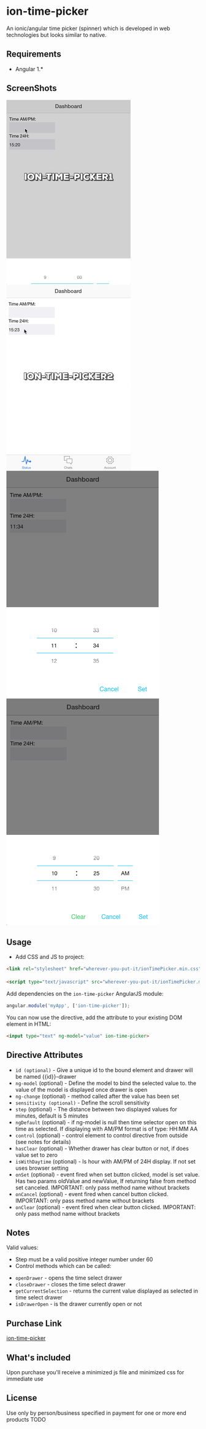 # ion-time-picker

An ionic/angular time picker (spinner) which is developed in web technologies but looks similar to native.

## Requirements

- Angular 1.*

## ScreenShots
![alt tag](/screenshots/itp1.gif)
![alt tag](/screenshots/itp2.gif)
![alt tag](/screenshots/screenshot1.png)
![alt tag](/screenshots/screenshot2.png)

## Usage

- Add CSS and JS to project:

```html
<link rel="stylesheet" href="wherever-you-put-it/ionTimePicker.min.css">

<script type="text/javascript" src="wherever-you-put-it/ionTimePicker.min.js"></script>
```

Add dependencies on the `ion-time-picker` AngularJS module:

```javascript
angular.module('myApp', ['ion-time-picker']);
```

You can now use the directive, add the attribute to your existing DOM element in HTML:
```html
<input type="text" ng-model="value" ion-time-picker>
```

## Directive Attributes

- `id (optional)` - Give a unique id to the bound element and drawer will be named {{id}}-drawer
- `ng-model` (optional) - Define the model to bind the selected value to. the value of the model is displayed once drawer is open
- `ng-change` (optional) - method called after the value has been set
- `sensitivity (optional)` - Define the scroll sensitivity
- `step` (optional) - The distance between two displayed values for minutes, default is 5 minutes
- `ngDefault` (optional) - if ng-model is null then time selector open on this time as selected. If displaying with AM/PM format is of type: HH:MM AA
- `control` (optional) - control element to control directive from outside (see notes for details)
- `hasClear` (optional) - Whether drawer has clear button or not, if does value set to zero
- `isWithDaytime` (optional) - Is hour with AM/PM of 24H display. If not set uses browser setting
- `onSet` (optional) - event fired when set button clicked, model is set value. Has two params oldValue and newValue, If returning false from method set canceled. IMPORTANT: only pass method name without brackets
- `onCancel` (optional) - event fired when cancel button clicked. IMPORTANT: only pass method name without brackets
- `onClear` (optional) - event fired when clear button clicked. IMPORTANT: only pass method name without brackets


## Notes

Valid values:
- Step must be a valid positive integer number under 60
- Control methods which can be called:
 * `openDrawer` - opens the time select drawer
 * `closeDrawer` - closes the time select drawer
 * `getCurrentSelection` - returns the current value displayed as selected in time select drawer
 * `isDrawerOpen` - is the drawer currently open or not

## Purchase Link
[ion-time-picker](https://gum.co/dCcov)

## What's included
Upon purchase you'll receive a minimized js file and minimized css for immediate use

## License
Use only by person/business specified in payment for one or more end products
TODO
